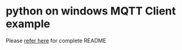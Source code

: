 # python on windows MQTT Client example

Please [refer here](../#python-windows) for complete README
